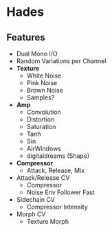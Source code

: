 # Hades

## Features

- Dual Mono I/O
- Random Variations per Channel
- **Texture**
  - White Noise
  - Pink Noise
  - Brown Noise
  - Samples?
- **Amp**
  - Convolution
  - Distortion
  - Saturation
  - Tanh
  - Sin
  - AirWindows
  - digitaldreams (Shape)
- **Compressor**
  - Attack, Release, Mix
- Attack/Release CV
  - Compressor
  - Noise Env Follower Fast
- Sidechain CV
  - Compressor Intensity
- Morph CV
  - Texture Morph
